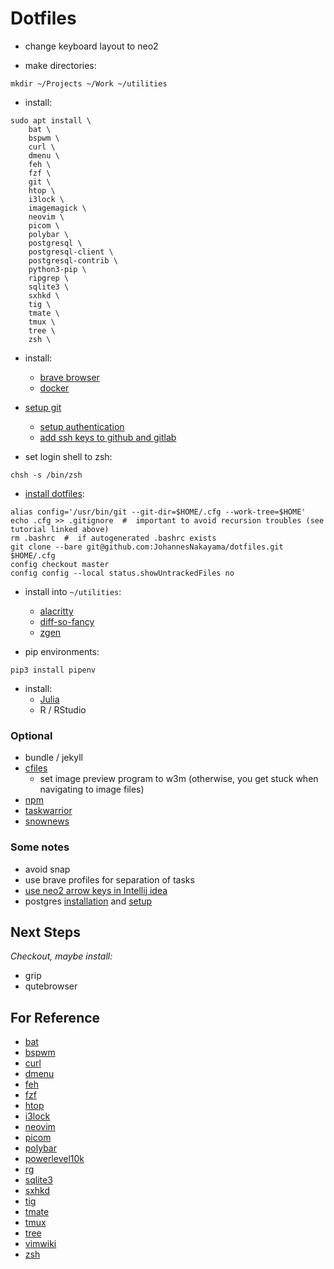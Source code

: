 # Dotfiles

* change keyboard layout to neo2

* make directories:

```
mkdir ~/Projects ~/Work ~/utilities
```

* install:

```
sudo apt install \
    bat \
    bspwm \
    curl \
    dmenu \
    feh \
    fzf \
    git \
    htop \
    i3lock \
    imagemagick \
    neovim \
    picom \
    polybar \
    postgresql \
    postgresql-client \
    postgresql-contrib \
    python3-pip \
    ripgrep \
    sqlite3 \
    sxhkd \
    tig \
    tmate \
    tmux \
    tree \
    zsh \
```

* install:
    * [brave browser](https://brave.com/linux/)
    * [docker](https://docs.docker.com/engine/install/ubuntu/)

* [setup git](https://docs.github.com/en/get-started/quickstart/set-up-git)
    * [setup authentication](https://docs.github.com/en/authentication/connecting-to-github-with-ssh/generating-a-new-ssh-key-and-adding-it-to-the-ssh-agent)
    * [add ssh keys to github and gitlab](https://docs.github.com/en/authentication/connecting-to-github-with-ssh/adding-a-new-ssh-key-to-your-github-account)

* set login shell to zsh:

```
chsh -s /bin/zsh
```

* [install dotfiles](https://www.atlassian.com/git/tutorials/dotfiles):

```
alias config='/usr/bin/git --git-dir=$HOME/.cfg --work-tree=$HOME'
echo .cfg >> .gitignore  #  important to avoid recursion troubles (see tutorial linked above)
rm .bashrc  #  if autogenerated .bashrc exists
git clone --bare git@github.com:JohannesNakayama/dotfiles.git $HOME/.cfg
config checkout master
config config --local status.showUntrackedFiles no
```

* install into `~/utilities`:
    * [alacritty](https://alacritty.org/)
    * [diff-so-fancy](https://github.com/so-fancy/diff-so-fancy)
    * [zgen](https://github.com/tarjoilija/zgen)

* pip environments:

```
pip3 install pipenv
```

* install:
    * [Julia](https://julialang.org/)
    * R / RStudio


### Optional

* bundle / jekyll
* [cfiles](https://github.com/mananapr/cfiles)
    * set image preview program to w3m (otherwise, you get stuck when navigating to image files)
* [npm](https://linuxconfig.org/install-npm-on-linux)
* [taskwarrior](https://taskwarrior.org/)
* [snownews](https://github.com/msharov/snownews)


### Some notes

* avoid snap
* use brave profiles for separation of tasks
* [use neo2 arrow keys in Intellij idea](https://youtrack.jetbrains.com/issue/IDEA-256569#focus=Comments-27-4579814.0-0)
* postgres [installation](https://adamtheautomator.com/install-postgresql-on-a-ubuntu/) and [setup](https://www3.ntu.edu.sg/home/ehchua/programming/sql/PostgreSQL_GetStarted.html)


## Next Steps

*Checkout, maybe install:*

* grip
* qutebrowser


## For Reference

* [bat](https://github.com/sharkdp/bat)
* [bspwm](https://github.com/baskerville/bspwm)
* [curl](https://curl.se/)
* [dmenu](https://wiki.archlinux.org/title/dmenu)
* [feh](https://feh.finalrewind.org/)
* [fzf](https://github.com/junegunn/fzf)
* [htop](https://htop.dev/)
* [i3lock](https://github.com/i3/i3lock)
* [neovim](https://neovim.io/)
* [picom](https://github.com/yshui/picom)
* [polybar](https://github.com/polybar/polybar)
* [powerlevel10k](https://github.com/romkatv/powerlevel10k#zgen)
* [rg](https://github.com/BurntSushi/ripgrep)
* [sqlite3](https://www.sqlite.org/index.html)
* [sxhkd](https://github.com/baskerville/sxhkd)
* [tig](https://jonas.github.io/tig/)
* [tmate](https://tmate.io/)
* [tmux](https://github.com/tmux/tmux/wiki)
* [tree](https://linux.die.net/man/1/tree)
* [vimwiki](https://github.com/vimwiki/vimwiki)
* [zsh](https://gist.github.com/derhuerst/12a1558a4b408b3b2b6e)

